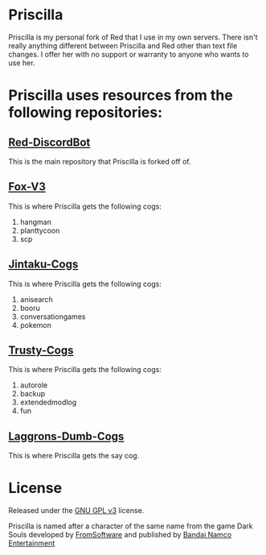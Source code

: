 # Priscilla

Priscilla is my personal fork of Red that I use in my own servers. There isn't really anything different
between Priscilla and Red other than text file changes. I offer her with no support or warranty to anyone
who wants to use her.

# Priscilla uses resources from the following repositories:

## [Red-DiscordBot](https://github.com/Cog-Creators/Red-DiscordBot)
This is the main repository that Priscilla is forked off of.

## [Fox-V3](https://github.com/bobloy/Fox-V3/)
This is where Priscilla gets the following cogs:
1. hangman
2. planttycoon
3. scp

## [Jintaku-Cogs](https://github.com/Jintaku/Jintaku-Cogs-V3/)
This is where Priscilla gets the following cogs:
1. anisearch
2. booru
3. conversationgames
4. pokemon

## [Trusty-Cogs](https://github.com/TrustyJAID/Trusty-cogs/)
This is where Priscilla gets the following cogs:
1. autorole
2. backup
3. extendedmodlog
4. fun

## [Laggrons-Dumb-Cogs](https://github.com/retke/Laggrons-Dumb-Cogs)
This is where Priscilla gets the say cog.

# License

Released under the [GNU GPL v3](https://www.gnu.org/licenses/gpl-3.0.en.html) license.

Priscilla is named after a character of the same name from the game Dark Souls
developed by [FromSoftware](https://www.fromsoftware.jp/ww/) and published by [Bandai Namco Entertainment](https://www.bandainamcoent.com/)
